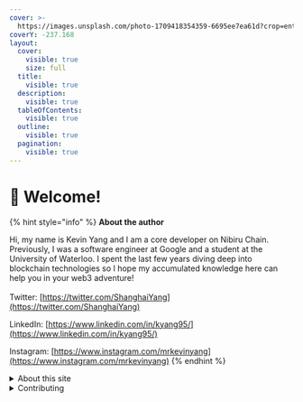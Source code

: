 ```yaml
---
cover: >-
  https://images.unsplash.com/photo-1709418354359-6695ee7ea61d?crop=entropy&cs=srgb&fm=jpg&ixid=M3wxOTcwMjR8MHwxfHJhbmRvbXx8fHx8fHx8fDE3MTAwOTg0Nzl8&ixlib=rb-4.0.3&q=85
coverY: -237.168
layout:
  cover:
    visible: true
    size: full
  title:
    visible: true
  description:
    visible: true
  tableOfContents:
    visible: true
  outline:
    visible: true
  pagination:
    visible: true
---
```


# 👋 Welcome!

{% hint style="info" %}
**About the author**

Hi, my name is Kevin Yang and I am a core developer on Nibiru Chain. Previously, I was a software engineer at Google and a student at the University of Waterloo. I spent the last few years diving deep into blockchain technologies so I hope my accumulated knowledge here can help you in your web3 adventure!\
\
Twitter: [https://twitter.com/ShanghaiYang](https://twitter.com/ShanghaiYang)

LinkedIn: [https://www.linkedin.com/in/kyang95/](https://www.linkedin.com/in/kyang95/)

Instagram: [https://www.instagram.com/mrkevinyang](https://www.instagram.com/mrkevinyang)
{% endhint %}

<details>

<summary>About this site</summary>

The goal of this site is to provide deep technical knowledge to interact with Nibiru Chain. You may ask why I made a separate site when the [official docs](https://nibiru.fi/docs) already exist? Well, the official docs provide a lot of background material on fundamental blockchain concepts. and it's targeted at a broad audience, such as web3 beginners, investors, developers, blockchain users, and infra operators/validators.&#x20;

This site is primarily targeted at advanced developers, so it skips most of the background material and assumes some basic knowledge about blockchains and specifically Cosmos chains. References to background knowledge are included where appropriate.\
\
Most of all, this site is a cookbook of commands that I use to interact with Nibiru Chain on a daily basis, and it allows me to quickly update a site with my knowledge as needed.&#x20;

</details>

<details>

<summary>Contributing</summary>

If you want to contribute changes, start a new change request at [https://github.com/k-yang/gitbook/tree/main](https://github.com/k-yang/gitbook/tree/main) and submit it for review.

</details>
